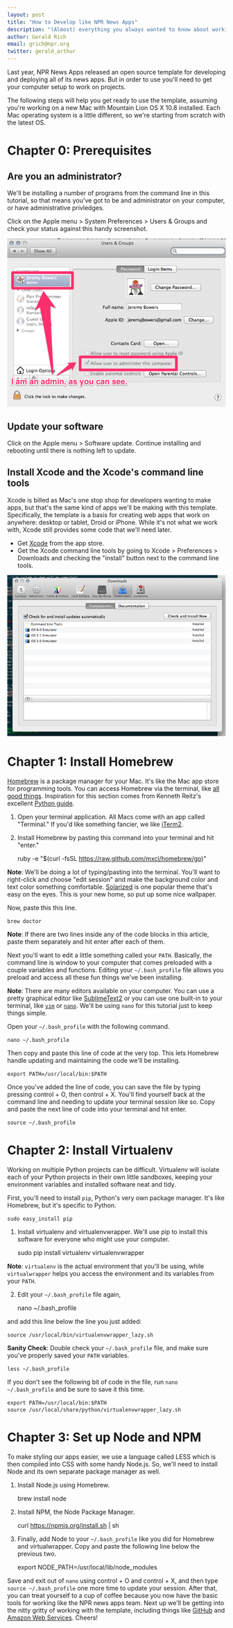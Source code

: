 ```yaml
---
layout: post
title: "How to Develop like NPR News Apps"
description: "(Almost) everything you always wanted to know about working from the command line, but were too afraid to ask"
author: Gerald Rich
email: grich@npr.org
twitter: gerald_arthur
---
```


Last year, NPR News Apps released an open source template for developing and deploying all of its news apps. But in order to use you'll need to get your computer setup to work on projects.

The following steps will help you get ready to use the template, assuming you're working on a new Mac with Mountain Lion OS X 10.8 installed. Each Mac operating system is a little different, so we're starting from scratch with the latest OS.

# Chapter 0: Prerequisites
## Are you an administrator?
We'll be installing a number of programs from the command line in this tutorial, so that means you've got to be and administrator on your computer, or have administrative privledges.

Click on the Apple menu > System Preferences > Users & Groups and check your status against this handy screenshot.

![Are you an admin?](/img/c0_admin.png)

## Update your software
Click on the Apple menu > Software update. Continue installing and rebooting until there is nothing left to update.

## Install Xcode and the Xcode's command line tools
Xcode is billed as Mac's one stop shop for developers wanting to make apps, but that's the same kind of apps we'll be making with this template. Specifically, the template is a basis for creating web apps that work on anywhere: desktop or tablet, Droid or iPhone. While it's not what we work with, Xcode still provides some code that we'll need later.

* Get [Xcode](https://developer.apple.com/xcode/) from the app store.
* Get the Xcode command line tools by going to Xcode > Preferences > Downloads and checking the "install" button next to the command line tools.

![Install Xcode's command line tools](/img/c0_xcode.png)

# Chapter 1: Install Homebrew

[Homebrew](http://brew.sh/) is a package manager for your Mac. It's like the Mac app store for programming tools. You can access Homebrew via the terminal, like [all good things](http://www.amazon.com/Beginning-was-Command-Line-Neal-Stephenson/dp/0380815931). Inspiration for this section comes from Kenneth Reitz's excellent [Python guide](http://docs.python-guide.org/en/latest/starting/install/osx.html).

1. Open your terminal application. All Macs come with an app called "Terminal." If you'd like something fancier, we like [iTerm2](http://iterm2.com/downloads/stable/iTerm2_v1_0_0.zip).
1. Install Homebrew by pasting this command into your terminal and hit "enter."

	ruby -e "$(curl -fsSL https://raw.github.com/mxcl/homebrew/go)"

**Note**: We'll be doing a lot of typing/pasting into the terminal. You'll want to right-click and choose "edit session" and make the background color and text color something comfortable. [Solarized](http://ethanschoonover.com/solarized) is one popular theme that's easy on the eyes. This is your new home, so put up some nice wallpaper.

Now, paste this this line.

	brew doctor

**Note**: If there are two lines inside any of the code blocks in this article, paste them separately and hit enter after each of them.

Next you'll want to edit a little something called your `PATH`. Basically, the command line is window to your computer that comes preloaded with a couple variables and functions. Editing your `~/.bash_profile` file allows you preload and access all these fun things we've been installing.

**Note**: There are many editors available on your computer. You can use a pretty graphical editor like [SublimeText2](http://c758482.r82.cf2.rackcdn.com/Sublime%20Text%202.0.1.dmg) or you can use one built-in to your terminal, like [`vim`](http://www.vim.org/docs.php) or [`nano`](http://www.nano-editor.org/dist/v2.2/nano.html). We'll be using `nano` for this tutorial just to keep things simple.

Open your `~/.bash_profile` with the following command.

	nano ~/.bash_profile

Then copy and paste this line of code at the very top. This lets Homebrew handle updating and maintaining the code we'll be installing.

	export PATH=/usr/local/bin:$PATH

Once you've added the line of code, you can save the file by typing pressing control + O, then control + X. You'll find yourself back at the command line and needing to update your terminal session like so. Copy and paste the next line of code into your terminal and hit enter.

	source ~/.bash_profile

# Chapter 2: Install Virtualenv

Working on multiple Python projects can be difficult. Virtualenv will isolate each of your Python projects in their own little sandboxes, keeping your environment variables and installed software neat and tidy.

First, you'll need to install `pip`, Python's very own package manager. It's like Homebrew, but it's specific to Python.

	sudo easy_install pip

1. Install virtualenv and virtualenvwrapper. We'll use pip to install this software for everyone who might use your computer.

	sudo pip install virtualenv virtualenvwrapper

**Note**: `virtualenv` is the actual environment that you'll be using, while `virtualwrapper` helps you access the environment and its variables from your `PATH`.

2. Edit your `~/.bash_profile` file again,

	nano ~/.bash_profile

and add this line below the line you just added:

	source /usr/local/bin/virtualenvwrapper_lazy.sh

**Sanity Check**: Double check your `~/.bash_profile` file, and make sure you've properly saved your `PATH` variables.

	less ~/.bash_profile

If you don't see the following bit of code in the file, run `nano ~/.bash_profile` and be sure to save it this time.

	export PATH=/usr/local/bin:$PATH
	source /usr/local/share/python/virtualenvwrapper_lazy.sh

# Chapter 3: Set up Node and NPM
To make styling our apps easier, we use a language called LESS which is then compiled into CSS with some handy Node.js. So, we'll need to install Node and its own separate package manager as well.

1. Install Node.js using Homebrew.

	brew install node

2. Install NPM, the Node Package Manager.

	curl https://npmjs.org/install.sh | sh

3. Finally, add Node to your `~/.bash_profile` like you did for Homebrew and virtualwrapper. Copy and paste the following line below the previous two.

	export NODE_PATH=/usr/local/lib/node_modules

Save and exit out of `nano` using control + O and control + X, and then type `source ~/.bash_profile` one more time to update your session. After that, you can treat yourself to a cup of coffee because you now have the basic tools for working like the NPR news apps team. Next up we'll be getting into the nitty gritty of working with the template, including things like [GitHub](https://help.github.com/articles/set-up-git) and [Amazon Web Services](http://aws.amazon.com/). Cheers!
